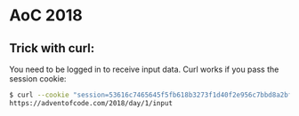 # AoC 2018

## Trick with curl:
You need to be logged in to receive input data. 
Curl works if you pass the session cookie: 
```bash
$ curl --cookie "session=53616c7465645f5fb618b3273f1d40f2e956c7bbd8a2bfbd4399e3d9746d25ac715c11e518d84ab27b0932ce8e1bb83a" \
https://adventofcode.com/2018/day/1/input
```
